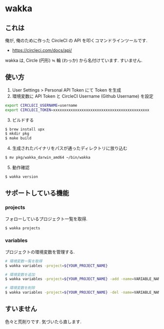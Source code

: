 # wakka

## これは

俺が, 俺のために作った CircleCI の API を叩くコマンドラインツールです.

* https://circleci.com/docs/api/

wakka は, Circle (円形) ≒ 輪 (わっか) から名付けています. すいません.

## 使い方

1. User Settings > Personal API Token にて Token を生成
2. 環境変数に API Token と CircleCI Username (Github Username) を設定

```sh
export CIRCLECI_USERNAME=username
export CIRCLECI_TOKEN=xxxxxxxxxxxxxxxxxxxxxxxxxxxxxxxxxxxxxxxxxxxx
```

3. ビルドする

```sh
$ brew install upx
$ mkdir pkg
$ make build
```

4. 生成されたバイナリをパスが通ったディレクトリに放り込む

```sh
$ mv pkg/wakka_darwin_amd64 ~/bin/wakka
```

5. 動作確認

```sh
$ wakka version
```

## サポートしている機能

### projects

フォローしているプロジェクト一覧を取得.

```sh
$ wakka projects
```

### variables

プロジェクトの環境変数を管理する.

```sh
# 環境変数一覧を取得
$ wakka variables -project=${YOUR_PROJECT_NAME}

# 環境変数を追加
$ wakka variables -project=${YOUR_PROJECT_NAME} -add -name=VARIABLE_NAME -value=VARIABLE_VALUE

# 環境変数を削除
$ wakka variables -project=${YOUR_PROJECT_NAME} -del -name=VARIABLE_NAME
```

## すいません

色々と荒削りです. 気づいたら直します.
